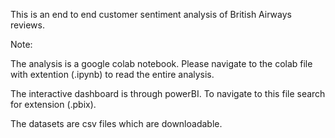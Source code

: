 This is an end to end customer sentiment analysis of British Airways reviews. 

Note: 

The analysis is a google colab notebook. Please navigate to the colab file with extention (.ipynb) to read the entire analysis.

The interactive dashboard is through powerBI. To navigate to this file search for extension (.pbix).

The datasets are csv files which are downloadable.
